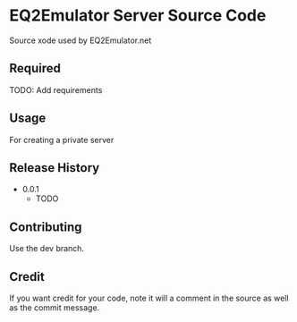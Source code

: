 # EQ2Emulator Server Source Code
Source xode used by EQ2Emulator.net

## Required
TODO: Add requirements

## Usage
For creating a private server

## Release History

* 0.0.1
    * TODO

## Contributing

Use the dev branch.



## Credit

If you want credit for your code, note it will a comment in the source as well as the commit message.
